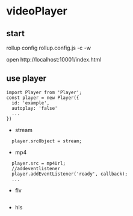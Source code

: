 # videoPlayer

## start

rollup config rollup.config.js -c -w

open http://localhost:10001/index.html

## use player
```
import Player from 'Player';
const player = new Player({
  id: 'example',
  autoplay: 'false'
  ...
})
```
- stream
```
  player.srcObject = stream;
```

- mp4
```
  player.src = mp4Url;
  //addeventlistener
  player.addEventListener('ready', callback);
  ...
```

- flv
```
```

- hls
```
```